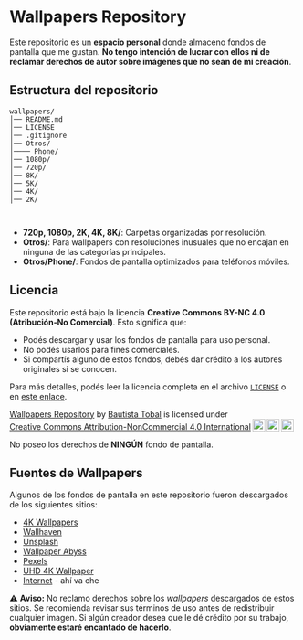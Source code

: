 # Wallpapers Repository

Este repositorio es un **espacio personal** donde almaceno fondos de pantalla que me gustan. **No tengo intención de lucrar con ellos ni de reclamar derechos de autor sobre imágenes que no sean de mi creación**.

## Estructura del repositorio

```
wallpapers/
│── README.md
│── LICENSE
│── .gitignore
│── Otros/
│──── Phone/ 
│── 1080p/
│── 720p/
│── 8K/
│── 5K/
│── 4K/
│── 2K/



```

- **720p, 1080p, 2K, 4K, 8K/**: Carpetas organizadas por resolución.
- **Otros/**: Para wallpapers con resoluciones inusuales que no encajan en ninguna de las categorías principales.
- **Otros/Phone/**: Fondos de pantalla optimizados para teléfonos móviles.

## Licencia

Este repositorio está bajo la licencia **Creative Commons BY-NC 4.0 (Atribución-No Comercial)**. Esto significa que:
- Podés descargar y usar los fondos de pantalla para uso personal.
- No podés usarlos para fines comerciales.
- Si compartís alguno de estos fondos, debés dar crédito a los autores originales si se conocen.

Para más detalles, podés leer la licencia completa en el archivo [`LICENSE`](LICENSE) o en [este enlace](https://creativecommons.org/licenses/by-nc/4.0/).


<p xmlns:cc="http://creativecommons.org/ns#" xmlns:dct="http://purl.org/dc/terms/"><a property="dct:title" rel="cc:attributionURL" href="https://github.com/bautitobal/wallpapers">Wallpapers Repository</a> by <a rel="cc:attributionURL dct:creator" property="cc:attributionName" href="https://github.com/bautitobal">Bautista Tobal</a> is licensed under <a href="https://creativecommons.org/licenses/by-nc/4.0/?ref=chooser-v1" target="_blank" rel="license noopener noreferrer" style="display:inline-block;">Creative Commons Attribution-NonCommercial 4.0 International<img style="height:22px!important;margin-left:3px;vertical-align:text-bottom;" src="https://mirrors.creativecommons.org/presskit/icons/cc.svg?ref=chooser-v1" alt=""><img style="height:22px!important;margin-left:3px;vertical-align:text-bottom;" src="https://mirrors.creativecommons.org/presskit/icons/by.svg?ref=chooser-v1" alt=""><img style="height:22px!important;margin-left:3px;vertical-align:text-bottom;" src="https://mirrors.creativecommons.org/presskit/icons/nc.svg?ref=chooser-v1" alt=""></a></p>

No poseo los derechos de **NINGÚN** fondo de pantalla.

## Fuentes de Wallpapers

Algunos de los fondos de pantalla en este repositorio fueron descargados de los siguientes sitios:
- [4K Wallpapers](https://4kwallpapers.com/)
- [Wallhaven](https://wallhaven.cc/)
- [Unsplash](https://unsplash.com/)
- [Wallpaper Abyss](https://wall.alphacoders.com/)
- [Pexels](https://www.pexels.com/)
- [UHD 4K Wallpaper](https://uhdpaper.com/)
- [Internet](https://es.wikipedia.org/wiki/Internet) - ahí va che

⚠️ **Aviso:** No reclamo derechos sobre los *wallpapers* descargados de estos sitios. Se recomienda revisar sus términos de uso antes de redistribuir cualquier imagen.
Si algún creador desea que le dé crédito por su trabajo, **obviamente estaré encantado de hacerlo**.